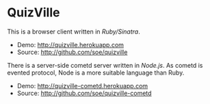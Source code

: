 # QuizVille

This is a browser client written in *Ruby/Sinatra*. 
  - Demo: http://quizville.herokuapp.com
  - Source: http://github.com/soe/quizville

There is a server-side cometd server written in *Node.js*.
As cometd is evented protocol, Node is a more suitable language than Ruby.
  - Demo: http://quizville-cometd.herokuapp.com
  - Source: http://github.com/soe/quizville-cometd